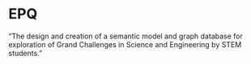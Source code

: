 # EPQ
 “The design and creation of a semantic model and graph database for exploration of Grand Challenges in Science and Engineering by STEM students.”
